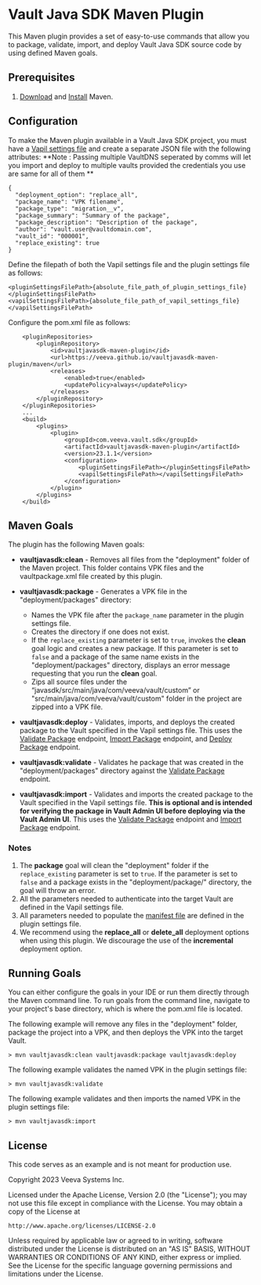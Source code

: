 # Vault Java SDK Maven Plugin

This Maven plugin provides a set of easy-to-use commands that allow you to package, validate, import, and deploy Vault Java SDK source code by using defined Maven goals.

## Prerequisites
1. [Download](https://maven.apache.org/download.cgi) and [Install](https://maven.apache.org/install.html) Maven.

## Configuration

To make the Maven plugin available in a Vault Java SDK project, you must have a [Vapil settings file](https://github.com/veeva/vault-api-library) and create a separate JSON file with the following attributes:
**Note : Passing multiple VaultDNS seperated by comms will let you import and deploy to multiple vaults provided the credentials you use are same for all of them **
```
{
  "deployment_option": "replace_all", 
  "package_name": "VPK filename",
  "package_type": "migration__v",
  "package_summary": "Summary of the package",
  "package_description": "Description of the package",
  "author": "vault.user@vaultdomain.com",
  "vault_id": "000001",
  "replace_existing": true
}
```
Define the filepath of both the Vapil settings file and the plugin settings file as follows:  

```
<pluginSettingsFilePath>{absolute_file_path_of_plugin_settings_file}</pluginSettingsFilePath>
<vapilSettingsFilePath>{absolute_file_path_of_vapil_settings_file}</vapilSettingsFilePath>
```

Configure the pom.xml file as follows:


```
    <pluginRepositories>
        <pluginRepository>
            <id>vaultjavasdk-maven-plugin</id>
            <url>https://veeva.github.io/vaultjavasdk-maven-plugin/maven</url>
            <releases>
                <enabled>true</enabled>
                <updatePolicy>always</updatePolicy>
            </releases>
        </pluginRepository>
    </pluginRepositories>
    ...
    <build>    
        <plugins>
        	<plugin>
        		<groupId>com.veeva.vault.sdk</groupId>
	        	<artifactId>vaultjavasdk-maven-plugin</artifactId>
	        	<version>23.1.1</version>
	        	<configuration>
	        		<pluginSettingsFilePath></pluginSettingsFilePath>
	        		<vapilSettingsFilePath></vapilSettingsFilePath>
	        	</configuration>
        	</plugin>
        </plugins>
    </build>    
```

## Maven Goals 

The plugin has the following Maven goals:

* **vaultjavasdk:clean** - Removes all files from the "deployment" folder of the Maven project. This folder contains VPK files and the vaultpackage.xml file created by this plugin. 

* **vaultjavasdk:package** - Generates a VPK file in the "deployment/packages" directory:
    * Names the VPK file after the `package_name` parameter in the plugin settings file.
    * Creates the directory if one does not exist.
    * If the `replace_existing` parameter is set to `true`, invokes the **clean** goal logic and creates a new package. If this parameter is set to `false` and a package of the same name exists in the "deployment/packages" directory, displays an error message requesting that you run the **clean** goal. 
    * Zips all source files under the “javasdk/src/main/java/com/veeva/vault/custom” or "src/main/java/com/veeva/vault/custom" folder in the project are zipped into a VPK file.

* **vaultjavasdk:deploy** - Validates, imports, and deploys the created package to the Vault specified in the Vapil settings file. This uses the [Validate Package](https://developer.veevavault.com/api/23.1/#validate-package) endpoint, [Import Package](https://developer.veevavault.com/api/23.1/#import-package) endpoint, and [Deploy Package](https://developer.veevavault.com/api/23.1/#deploy-package) endpoint.

* **vaultjavasdk:validate** - Validates he package that was created in the "deployment/packages" directory against the [Validate Package](https://developer.veevavault.com/api/23.1/#validate-package) endpoint.

* **vaultjavasdk:import** - Validates and imports the created package to the Vault specified in the Vapil settings file. **This is optional and is intended for verifying the package in Vault Admin UI before deploying via the Vault Admin UI**. This uses the [Validate Package](https://developer.veevavault.com/api/23.1/#validate-package) endpoint and [Import Package](https://developer.veevavault.com/api/23.1/#import-package) endpoint.


### Notes

1. The **package** goal will clean the "deployment" folder if the `replace_existing` parameter is set to `true`. If the parameter is set to `false` and a package exists in the "deployment/package/" directory, the goal will throw an error.
2. All the parameters needed to authenticate into the target Vault are defined in the Vapil settings file.
3. All parameters needed to populate the [manifest file](https://developer.veevavault.com/sdk/#create-manifest-file) are defined in the plugin settings file.
4. We recommend using the **replace_all** or **delete_all** deployment options when using this plugin. We discourage the use of the **incremental** deployment option.



## Running Goals

You can either configure the goals in your IDE or run them directly through the Maven command line. To run goals from the command line, 
navigate to your project's base directory, which is where the pom.xml file is located.

The following example will remove any files in the "deployment" folder, package the project into a VPK, and then deploys the VPK into the target Vault.
   
    > mvn vaultjavasdk:clean vaultjavasdk:package vaultjavasdk:deploy

The following example validates the named VPK in the plugin settings file:

    > mvn vaultjavasdk:validate  
    
The following example validates and then imports the named VPK in the plugin settings file:

    > mvn vaultjavasdk:import  

## License

This code serves as an example and is not meant for production use.

Copyright 2023 Veeva Systems Inc.
 
Licensed under the Apache License, Version 2.0 (the "License");
you may not use this file except in compliance with the License.
You may obtain a copy of the License at
 
    http://www.apache.org/licenses/LICENSE-2.0

Unless required by applicable law or agreed to in writing, software
distributed under the License is distributed on an "AS IS" BASIS,
WITHOUT WARRANTIES OR CONDITIONS OF ANY KIND, either express or implied.
See the License for the specific language governing permissions and
limitations under the License.
